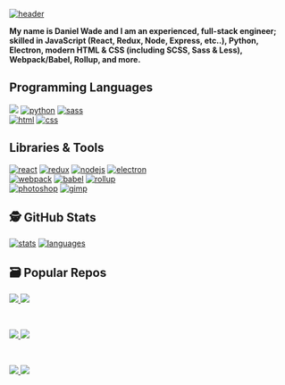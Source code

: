 [![header](https://user-images.githubusercontent.com/8584126/92184024-d344c200-ee04-11ea-9fec-fce266f2bd1e.png)](https://github.com/iPzard) 
<p><b>My name is Daniel Wade and I am an experienced, full-stack engineer; skilled in JavaScript (React, Redux, Node, Express, etc..), Python, Electron, modern HTML & CSS (including SCSS, Sass & Less), Webpack/Babel, Rollup, and more.</b></p>

## Programming Languages
[![](https://img.shields.io/badge/JavaScript-informational?style=for-the-badge&logo=javascript&logoColor=white&color=28b584)](https://developer.mozilla.org/en-US/docs/Web/JavaScript)
[![python](https://img.shields.io/badge/Python-informational?style=for-the-badge&logo=python&logoColor=white&color=28b584)](https://www.python.org/)
[![sass](https://img.shields.io/badge/Sass-informational?style=for-the-badge&logo=sass&logoColor=white&color=28b584)](https://sass-lang.com/)
<br>
[![html](https://img.shields.io/badge/HTML-informational?style=for-the-badge&logo=html5&logoColor=white&color=28b584)](https://developer.mozilla.org/en-US/docs/Web/HTML)
[![css](https://img.shields.io/badge/CSS-informational?style=for-the-badge&logo=css3&logoColor=white&color=28b584)](https://developer.mozilla.org/en-US/docs/Web/CSS)

## Libraries & Tools
[![react](https://img.shields.io/badge/React-informational?style=for-the-badge&logo=react&logoColor=white&color=28b584)](https://reactjs.org)
[![redux](https://img.shields.io/badge/Redux-informational?style=for-the-badge&logo=redux&logoColor=white&color=28b584)](https://redux.js.org)
[![nodejs](https://img.shields.io/badge/NodeJS-informational?style=for-the-badge&logo=node.js&logoColor=white&color=28b584)](https://nodejs.org)
[![electron](https://img.shields.io/badge/Electron-informational?style=for-the-badge&logo=electron&logoColor=white&color=28b584)](https://www.electronjs.org)
<br>
[![webpack](https://img.shields.io/badge/Webpack-informational?style=for-the-badge&logo=webpack&logoColor=white&color=28b584)](https://webpack.js.org)
[![babel](https://img.shields.io/badge/Babel-informational?style=for-the-badge&logo=babel&logoColor=white&color=28b584)](https://babeljs.io)
[![rollup](https://img.shields.io/badge/Rollup-informational?style=for-the-badge&logo=rollup.js&logoColor=white&color=28b584)](https://rollupjs.org)
<br>
[![photoshop](https://img.shields.io/badge/Photoshop-informational?style=for-the-badge&logo=adobe%20photoshop&logoColor=white&color=28b584)](https://www.adobe.com/products/photoshop.html)
[![gimp](https://img.shields.io/badge/Gimp-informational?style=for-the-badge&logo=gimp&logoColor=white&color=28b584)](https://www.gimp.org/)
<br>

## 🕵️ GitHub Stats
[![stats](https://github-readme-stats.vercel.app/api?username=iPzard&show_icons=true&line_height=40&count_private=true&hide=stars&title_color=ffffff&text_color=c9cacc&icon_color=2bbc8a&bg_color=1d1f21&cache_seconds=60)](https://github.com/iPzard)
[![languages](https://github-readme-stats.vercel.app/api/top-langs/?username=iPzard&hide=html,c&title_color=ffffff&text_color=c9cacc&icon_color=2bbc8a&bg_color=1d1f21&cache_seconds=60)](https://github.com/iPzard)
<br>

## 🗃️ Popular Repos

<a href="https://github.com/default-services/components#readme">
  <img src="https://github-readme-stats.vercel.app/api/pin/?username=default-services&repo=components&title_color=ffffff&text_color=c9cacc&icon_color=2bbc8a&bg_color=1d1f21&cache_seconds=60&show_owner=true"/>
</a>

<a href="https://github.com/default-services/icons#readme">
  <img src="https://github-readme-stats.vercel.app/api/pin/?username=default-services&repo=icons&title_color=ffffff&text_color=c9cacc&icon_color=2bbc8a&bg_color=1d1f21&cache_seconds=60&show_owner=true" />
</a>   

&nbsp;&nbsp;

<a href="https://github.com/iPzard/media-file-renamer#readme">
  <img src="https://github-readme-stats.vercel.app/api/pin/?username=iPzard&repo=media-file-renamer&title_color=ffffff&text_color=c9cacc&icon_color=2bbc8a&bg_color=1d1f21&cache_seconds=60" />
</a>

<a href="https://github.com/iPzard/electron-react-python-template#readme">
  <img src="https://github-readme-stats.vercel.app/api/pin/?username=iPzard&repo=electron-react-python-template&title_color=ffffff&text_color=c9cacc&icon_color=2bbc8a&bg_color=1d1f21&cache_seconds=60"/>
</a>

&nbsp;&nbsp;

<a href="https://github.com/iPzard/multi-app-express-server#readme">
  <img src="https://github-readme-stats.vercel.app/api/pin/?username=iPzard&repo=multi-app-express-server&title_color=ffffff&text_color=c9cacc&icon_color=2bbc8a&bg_color=1d1f21&cache_seconds=60" />
</a>

<a href="https://github.com/iPzard/mkvtoolnix-batch-tool#readme">
  <img src="https://github-readme-stats.vercel.app/api/pin/?username=iPzard&repo=mkvtoolnix-batch-tool&title_color=ffffff&text_color=c9cacc&icon_color=2bbc8a&bg_color=1d1f21&cache_seconds=60" />
</a>

